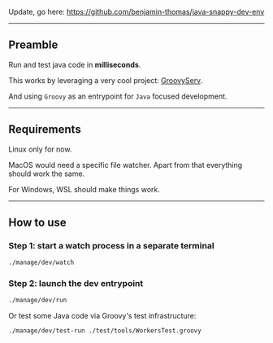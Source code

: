 Update, go here: https://github.com/benjamin-thomas/java-snappy-dev-env

---

## Preamble

Run and test java code in **milliseconds**.

This works by leveraging a very cool project: [GroovyServ](https://kobo.github.io/groovyserv/quickstart.html).

And using `Groovy` as an entrypoint for `Java` focused development.

---

## Requirements

Linux only for now.

MacOS would need a specific file watcher. Apart from that everything should work the same.

For Windows, WSL should make things work.

---

## How to use

### Step 1: start a watch process in a separate terminal

```bash
./manage/dev/watch
```

### Step 2: launch the dev entrypoint

```bash
./manage/dev/run
```

Or test some Java code via Groovy's test infrastructure:

```bash
./manage/dev/test-run ./test/tools/WorkersTest.groovy
```
